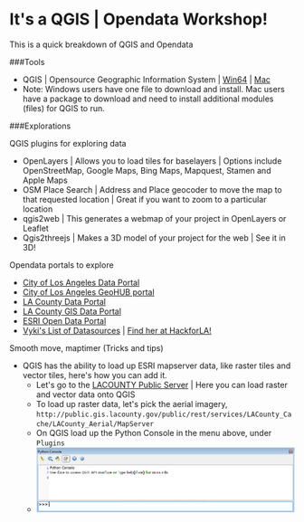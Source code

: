 # It's a QGIS | Opendata Workshop!

This is a quick breakdown of QGIS and Opendata

###Tools
* QGIS | Opensource Geographic Information System | [Win64](http://qgis.org/downloads/QGIS-OSGeo4W-2.16.2-3-Setup-x86_64.exe) | [Mac](http://www.kyngchaos.com/software/qgis)
 * Note: Windows users have one file to download and install. Mac users have a package to download and need to install additional modules (files) for QGIS to run.

###Explorations

QGIS plugins for exploring data
 * OpenLayers | Allows you to load tiles for baselayers | Options include OpenStreetMap, Google Maps, Bing Maps, Mapquest, Stamen and Apple Maps
 * OSM Place Search | Address and Place geocoder to move the map to that requested location | Great if you want to zoom to a particular location
 * qgis2web | This generates a webmap of your project in OpenLayers or Leaflet
 * Qgis2threejs | Makes a 3D model of your project for the web | See it in 3D!
 
Opendata portals to explore
 * [City of Los Angeles Data Portal](https://data.lacity.org/)
 * [City of Los Angeles GeoHUB portal](https://geohub.lacity.org/)
 * [LA County Data Portal](data.lacounty.gov)
 * [LA County GIS Data Portal](http://egis3.lacounty.gov/dataportal/)
 * [ESRI Open Data Portal](http://opendata.arcgis.com/)
 * [Vyki's List of Datasources](https://github.com/vykster/los-angeles-data-sources) | [Find her at HackforLA!](http://www.hackforla.org/)

Smooth move, maptimer (Tricks and tips)
 * QGIS has the ability to load up ESRI mapserver data, like raster tiles and vector tiles, here's how you can add it.
   * Let's go to the [LACOUNTY Public Server](http://public.gis.lacounty.gov/public/rest/services) | Here you can load raster and vector data onto QGIS
   * To load up raster data, let's pick the aerial imagery, `http://public.gis.lacounty.gov/public/rest/services/LACounty_Cache/LACounty_Aerial/MapServer`
   * On QGIS load up the Python Console in the menu above, under `Plugins`
   * ![Python Console](/images/qgis_raster_1.PNG)
   

 

